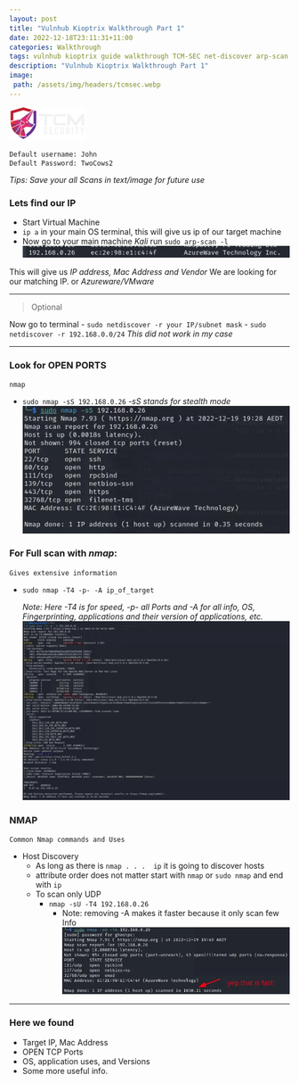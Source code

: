 ```yaml
---
layout: post
title: "Vulnhub Kioptrix Walkthrough Part 1"
date: 2022-12-18T23:11:31+11:00
categories: Walkthrough
tags: vulnhub kioptrix guide walkthrough TCM-SEC net-discover arp-scan
description: "Vulnhub Kioptrix Walkthrough Part 1"
image:
 path: /assets/img/headers/tcmsec.webp
---
```


![tcmsec](/assets/img/headers/tcmsec.webp)

```
Default username: John
Default Password: TwoCows2
```
*Tips: Save your all Scans in text/image for future use*

### Lets find our IP
- Start Virtual Machine
- `ip a` in your main OS terminal, this will give us ip of our target machine
 - Now go to your main machine _Kali_ run `sudo arp-scan -l`
![kioptrixIP](/assets/img/posts/kioptrixwt1_2.webp)

This will give us *IP address, Mac Address and Vendor*
We are looking for our matching IP. or *Azureware/VMware*

***
> Optional

Now go to terminal
	- `sudo netdiscover -r your IP/subnet mask`
		- `sudo netdiscover -r 192.168.0.0/24`
*_This did not work in my case_*
***
### Look for OPEN PORTS
	nmap
- `sudo nmap -sS 192.168.0.26` *-sS stands for stealth mode*
  ![kioptrixIP](/assets/img/posts/kioptrixwt1_3.webp)

### For Full scan with *nmap*:
	Gives extensive information
- `sudo nmap -T4 -p- -A ip_of_target`

	*_Note: Here -T4 is for speed, -p- all Ports and  -A for all info, OS, Fingerprinting, applications and their version of applications, etc._*
![kioptrixIP nmap ip](/assets/img/posts/kioptrixwt1_4.webp)

### NMAP
	Common Nmap commands and Uses

- Host Discovery
	- As long as there is `nmap . . .  ip`  it is going to discover hosts
	- attribute order does not matter start with `nmap` or `sudo nmap` and end with `ip`
	- To scan only UDP
		- `nmap -sU -T4 192.168.0.26`
			- Note: removing -A makes it faster because it only scan few Info
![kioptrix NMAP udp scan](/assets/img/posts/kioptrixwt1_5.webp)

---

### Here we found
- Target IP, Mac Address
- OPEN TCP Ports
- OS, application uses, and Versions
- Some more useful info.
